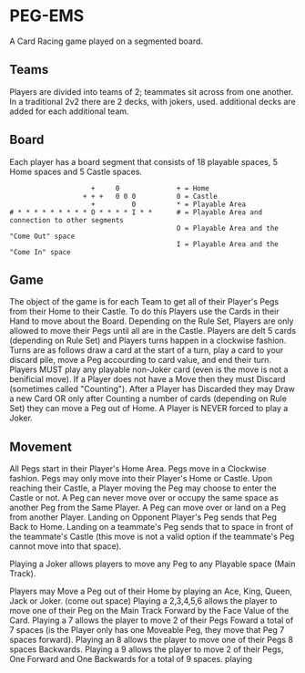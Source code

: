 PEG-EMS
=======

A Card Racing game played on a segmented board.


Teams
-----

Players are divided into teams of 2; teammates sit across from one another. 
In a traditional 2v2 there are 2 decks, with jokers, used. additional decks are added for each additional team.

Board
-----

Each player has a board segment that consists of 18 playable spaces, 5 Home spaces and 5 Castle spaces.


                        +     0              + = Home
                      + + +   0 0 0          0 = Castle
                        +         0          * = Playable Area
    # * * * * * * * * * O * * * * I * *      # = Playable Area and connection to other segments
                                             O = Playable Area and the "Come Out" space
                                             I = Playable Area and the "Come In" space
  
Game
----

The object of the game is for each Team to get all of their Player's Pegs from their Home to their Castle.
To do this Players use the Cards in their Hand to move about the Board.
Depending on the Rule Set, Players are only allowed to move their Pegs until all are in the Castle.
Players are delt 5 cards (depending on Rule Set) and Players turns happen in a clockwise fashion.
Turns are as follows
    draw a card at the start of a turn, 
    play a card to your discard pile,
    move a Peg accourding to card value,
    and end their turn.
Players MUST play any playable non-Joker card (even is the move is not a benificial move).
If a Player does not have a Move then they must Discard (sometimes called "Counting").
After a Player has Discarded they may Draw a new Card OR only after Counting a number of cards (depending on Rule Set) they can move a Peg out of Home.
A Player is NEVER forced to play a Joker.

Movement
--------

All Pegs start in their Player's Home Area. 
Pegs move in a Clockwise fashion. 
Pegs may only move into their Player's Home or Castle.
Upon reaching their Castle, a Player moving the Peg may choose to enter the Castle or not.
A Peg can never move over or occupy the same space as another Peg from the Same Player.
A Peg can move over or land on a Peg from another Player. 
Landing on Opponent Player's Peg sends that Peg Back to Home.
Landing on a teammate's Peg sends that to space in front of the teammate's Castle (this move is not a valid option if the teammate's Peg cannot move into that space).

Playing a Joker allows players to move any Peg to any Playable space (Main Track).

Players may Move a Peg out of their Home by playing an Ace, King, Queen, Jack or Joker. (come out space)
Playing a 2,3,4,5,6 allows the player to move one of their Peg on the Main Track Forward by the Face Value of the Card.
Playing a 7 allows the player to move 2 of their Pegs Foward a total of 7 spaces (is the Player only has one Moveable Peg, they move that Peg 7 spaces forward).
Playing an 8 allows the player to move one of their Pegs 8 spaces Backwards.
Playing a 9 allows the player to move 2 of their Pegs, One Forward and One Backwards for a total of 9 spaces.
playing
